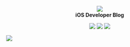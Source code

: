 <div align="center">

[![][logo-url]][website-url]  
**iOS Developer Blog**  

<a href="mailto:admin@ferdous.tech?subject=[GitHub]%20🔥%20Getting%20in%20touch&body=Hi%20Ferdous%2C%0A%0AI%20come%20to%20you%20today%20after%20seeing%20your GitHub%20profile%20for%20..."><img src="https://img.shields.io/badge/e‑mail-D14836.svg?style=for-the-badge&logo=GMail&logoColor=white"/></a>
<a href="https://www.linkedin.com/in/ferdous19"><img src="https://img.shields.io/badge/linkedin-0077B5.svg?style=for-the-badge&logo=linkedin&logoColor=white"/></a>
<a href="https://twitter.com/ferdous_19"><img src="https://img.shields.io/badge/twitter-1DA1F2.svg?style=for-the-badge&logo=twitter&logoColor=white"/></a>

</div>

[![][banner-url]][website-url]

[website-url]: https://ferdous.tech
[logo-url]: https://cdn.sanity.io/images/zt9eywci/production/7d33f10e8e7866b13ba307c1dc43e6fb9e1759cf-222x85.svg
[banner-url]: https://user-images.githubusercontent.com/62091371/225525943-2a0b4dcd-9949-4d30-930d-7622cf118b49.svg

